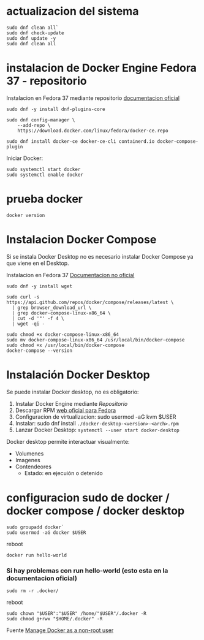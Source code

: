 # actualizacion del sistema

```
sudo dnf clean all`
sudo dnf check-update
sudo dnf update -y
sudo dnf clean all
```

# instalacion de Docker Engine Fedora 37 - repositorio

Instalacion en Fedora 37 mediante repositorio [documentacion oficial](https://docs.docker.com/engine/install/fedora/)

```
sudo dnf -y install dnf-plugins-core
```

```
sudo dnf config-manager \
    --add-repo \
    https://download.docker.com/linux/fedora/docker-ce.repo
```
    
`sudo dnf install docker-ce docker-ce-cli containerd.io docker-compose-plugin`


Iniciar Docker: 

```
sudo systemctl start docker
sudo systemctl enable docker
```

# prueba docker

`docker version`


# Instalacion Docker Compose

Si se instala Docker Desktop no es necesario instalar Docker Compose ya que viene en el Desktop.

Instalacion en Fedora 37 [Documentacion no oficial](https://computingforgeeks.com/install-and-use-docker-compose-on-fedora/)


`sudo dnf -y install wget`

```
sudo curl -s https://api.github.com/repos/docker/compose/releases/latest \
  | grep browser_download_url \
  | grep docker-compose-linux-x86_64 \
  | cut -d '"' -f 4 \
  | wget -qi -
```

```
sudo chmod +x docker-compose-linux-x86_64
sudo mv docker-compose-linux-x86_64 /usr/local/bin/docker-compose
sudo chmod +x /usr/local/bin/docker-compose
docker-compose --version
```

# Instalación Docker Desktop

Se puede instalar Docker desktop, no es obligatorio:

1. Instalar Docker Engine mediante _Repositorio_
2. Descargar RPM [web oficial para Fedora](https://docs.docker.com/desktop/install/fedora/)
3. Configuracion de virtualizacion: sudo usermod -aG kvm $USER
4. Instalar: sudo dnf install `./docker-desktop-<version>-<arch>.rpm`
5. Lanzar Docker Desktop: `systemctl --user start docker-desktop`

Docker desktop permite interactuar visualmente:
- Volumenes
- Imagenes
- Contendeores
  - Estado: en ejecuión o detenido


# configuracion sudo de docker / docker compose / docker desktop

```
sudo groupadd docker`
sudo usermod -aG docker $USER
```

reboot

`docker run hello-world`


### Si hay problemas con run hello-world (esto esta en la documentacion oficial)

`sudo rm -r .docker/`

reboot

```
sudo chown "$USER":"$USER" /home/"$USER"/.docker -R
sudo chmod g+rwx "$HOME/.docker" -R
```

Fuente [Manage Docker as a non-root user](https://docs.docker.com/engine/install/linux-postinstall/)
